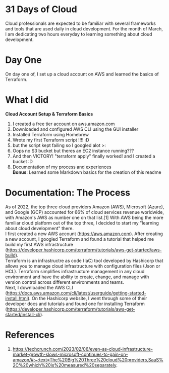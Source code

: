# 31 Days of Cloud

Cloud professionals are expected to be familiar with several frameworks and tools that are used daily in cloud development. For the month of March, I am dedicating two hours everyday to learning something about cloud development. 

# Day One

On day one of, I set up a cloud account on AWS and learned the basics of Terraform. 

# What I did
**Cloud Account Setup & Terraform Basics**
1. I created a free tier account on aws.amazon.com
2. Downloaded and configured AWS CLI using the GUI installer
3. Installed Terraform using Homebrew 
4. Wrote my first Terraform script !!!! :D
5. but the script kept failing so I googled alot >:
6. Oops no S3 bucket but theres an EC2 instance running???
7. And then VICTORY! "terraform apply" finally worked! and I created a bucket :D
8. Documentation of my process and experiences
<br>**Bonus**: Learned some Markdown basics for the creation of this readme

# Documentation: The Process
As of 2022, the top three cloud providers Amazon (AWS), Microsoft (Azure), and Google (GCP) accounted for 66% of cloud services revenue worldwide, with Amazon's AWS as number one on that list.[1] With AWS being the more familiar cloud platform out of the top three, I decided to start my "learning about cloud development" there. 
<br>I first created a new AWS account (https://aws.amazon.com). After creating a new account, I googled Terraform and found a tutorial that helped me build my first AWS infrastructure (https://developer.hashicorp.com/terraform/tutorials/aws-get-started/aws-build).
<br>
Terraform is an infrastructre as code (IaC) tool developed by Hashicorp that allows you to manage cloud infrastructure with configuration files (Json or HCL). Terraform simplifies infrastructure management in any cloud environment and have the ability to create, change, and manage with version control across different environments and teams. 
<br>
Next, I downloaded the AWS CLI (https://docs.aws.amazon.com/cli/latest/userguide/getting-started-install.html). On the Hashicorp website, I went through some of their developer docs and tutorials and found one for installing Terraform (https://developer.hashicorp.com/terraform/tutorials/aws-get-started/install-cli). 


# References
1. https://techcrunch.com/2023/02/06/even-as-cloud-infrastructure-market-growth-slows-microsoft-continues-to-gain-on-amazon/#:~:text=The%20Big%20Three%20cloud%20providers,SaaS%2C%20which%20is%20measured%20separately.